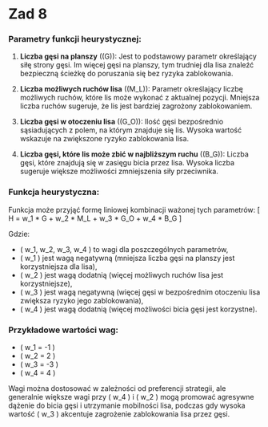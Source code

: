 # Zad 8
 
### Parametry funkcji heurystycznej:
1. **Liczba gęsi na planszy** (\(G\)): Jest to podstawowy parametr określający siłę strony gęsi. Im więcej gęsi na planszy, tym trudniej dla lisa znaleźć bezpieczną ścieżkę do poruszania się bez ryzyka zablokowania.
 
2. **Liczba możliwych ruchów lisa** (\(M_L\)): Parametr określający liczbę możliwych ruchów, które lis może wykonać z aktualnej pozycji. Mniejsza liczba ruchów sugeruje, że lis jest bardziej zagrożony zablokowaniem.
 
3. **Liczba gęsi w otoczeniu lisa** (\(G_O\)): Ilość gęsi bezpośrednio sąsiadujących z polem, na którym znajduje się lis. Wysoka wartość wskazuje na zwiększone ryzyko zablokowania lisa.
 
4. **Liczba gęsi, które lis może zbić w najbliższym ruchu** (\(B_G\)): Liczba gęsi, które znajdują się w zasięgu bicia przez lisa. Wysoka liczba sugeruje większe możliwości zmniejszenia siły przeciwnika.
 
### Funkcja heurystyczna:
Funkcja może przyjąć formę liniowej kombinacji ważonej tych parametrów:
\[ H = w_1 * G + w_2 * M_L + w_3 * G_O + w_4 * B_G \]
 
Gdzie:
- \( w_1, w_2, w_3, w_4 \) to wagi dla poszczególnych parametrów,
- \( w_1 \) jest wagą negatywną (mniejsza liczba gęsi na planszy jest korzystniejsza dla lisa),
- \( w_2 \) jest wagą dodatnią (więcej możliwych ruchów lisa jest korzystniejsze),
- \( w_3 \) jest wagą negatywną (więcej gęsi w bezpośrednim otoczeniu lisa zwiększa ryzyko jego zablokowania),
- \( w_4 \) jest wagą dodatnią (więcej możliwości bicia gęsi jest korzystne).
 
### Przykładowe wartości wag:
- \( w_1 = -1 \)
- \( w_2 = 2 \)
- \( w_3 = -3 \)
- \( w_4 = 4 \)
 
Wagi można dostosować w zależności od preferencji strategii, ale generalnie większe wagi przy \( w_4 \) i \( w_2 \) mogą promować agresywne dążenie do bicia gęsi i utrzymanie mobilności lisa, podczas gdy wysoka wartość \( w_3 \) akcentuje zagrożenie zablokowania lisa przez gęsi.